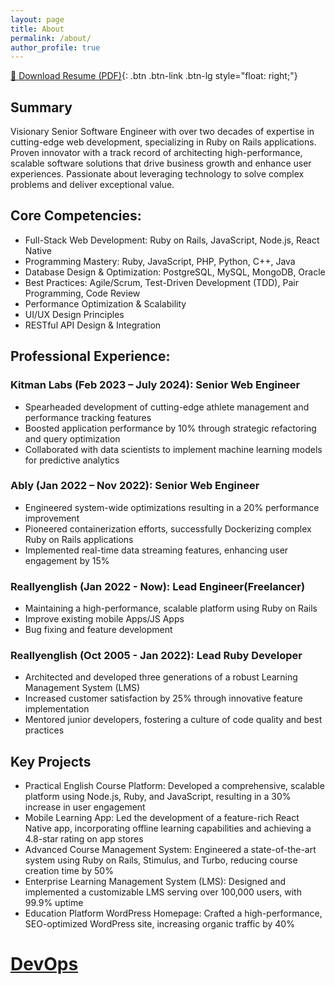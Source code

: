 ```yaml
---
layout: page
title: About
permalink: /about/
author_profile: true
---
```


[📄 Download Resume (PDF)](/assets/pdf/JoeyW-dev.pdf){: .btn .btn-link .btn-lg style="float: right;"}


## Summary
Visionary Senior Software Engineer with over two decades of expertise in cutting-edge web development, specializing in Ruby on Rails applications. Proven innovator with a track record of architecting high-performance, scalable software solutions that drive business growth and enhance user experiences. Passionate about leveraging technology to solve complex problems and deliver exceptional value.

## Core Competencies:
  - Full-Stack Web Development: Ruby on Rails, JavaScript, Node.js, React Native
  - Programming Mastery: Ruby, JavaScript, PHP, Python, C++, Java
  - Database Design & Optimization: PostgreSQL, MySQL, MongoDB, Oracle
  - Best Practices: Agile/Scrum, Test-Driven Development (TDD), Pair Programming, Code Review
  - Performance Optimization & Scalability
  - UI/UX Design Principles
  - RESTful API Design & Integration

## Professional Experience:
### Kitman Labs (Feb 2023 – July 2024): Senior Web Engineer
  - Spearheaded development of cutting-edge athlete management and performance tracking features
  - Boosted application performance by 10% through strategic refactoring and query optimization
  - Collaborated with data scientists to implement machine learning models for predictive analytics

### Ably (Jan 2022 – Nov 2022): Senior Web Engineer
  - Engineered system-wide optimizations resulting in a 20% performance improvement
  - Pioneered containerization efforts, successfully Dockerizing complex Ruby on Rails applications
  - Implemented real-time data streaming features, enhancing user engagement by 15%

### Reallyenglish (Jan 2022 - Now): Lead Engineer(Freelancer)
  - Maintaining a high-performance, scalable platform using Ruby on Rails
  - Improve existing mobile Apps/JS Apps
  - Bug fixing and feature development

### Reallyenglish (Oct 2005 - Jan 2022): Lead Ruby Developer
  - Architected and developed three generations of a robust Learning Management System (LMS)
  - Increased customer satisfaction by 25% through innovative feature implementation
  - Mentored junior developers, fostering a culture of code quality and best practices

## Key Projects
  - Practical English Course Platform: Developed a comprehensive, scalable platform using Node.js, Ruby, and JavaScript, resulting in a 30% increase in user engagement
  - Mobile Learning App: Led the development of a feature-rich React Native app, incorporating offline learning capabilities and achieving a 4.8-star rating on app stores
  - Advanced Course Management System: Engineered a state-of-the-art system using Ruby on Rails, Stimulus, and Turbo, reducing course creation time by 50%
  - Enterprise Learning Management System (LMS): Designed and implemented a customizable LMS serving over 100,000 users, with 99.9% uptime
  - Education Platform WordPress Homepage: Crafted a high-performance, SEO-optimized WordPress site, increasing organic traffic by 40%
# [DevOps](/about2/)
